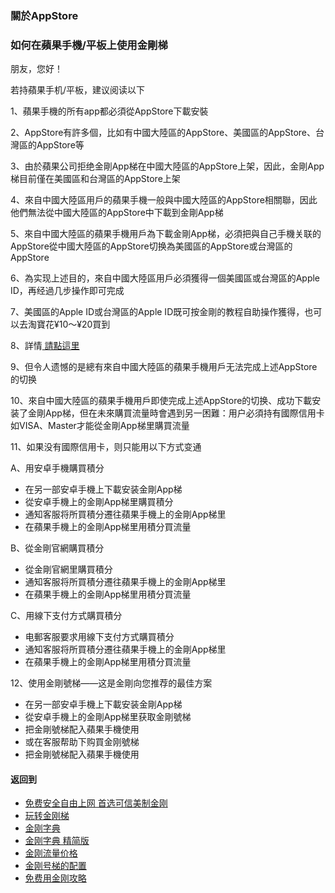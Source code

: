 ### 關於AppStore
### 如何在蘋果手機/平板上使用金剛梯

朋友，您好！

若持蘋果手机/平板，建议阅读以下

1、蘋果手機的所有app都必須從AppStore下載安裝

2、AppStore有許多個，比如有中國大陸區的AppStore、美國區的AppStore、台灣區的AppStore等

3、由於蘋果公司拒绝金剛App梯在中國大陸區的AppStore上架，因此，金剛App梯目前僅在美國區和台灣區的AppStore上架

4、來自中國大陸區用戶的蘋果手機一般與中國大陸區的AppStore相關聯，因此他們無法從中國大陸區的AppStore中下載到金剛App梯

5、來自中國大陸區的蘋果手機用戶為下載金剛App梯，必須把與自己手機关联的AppStore從中國大陸區的AppStore切换為美國區的AppStore或台灣區的AppStore

6、為实现上述目的，來自中國大陸區用戶必須獲得一個美國區或台灣區的Apple ID，再经過几步操作即可完成

7、美國區的Apple ID或台灣區的Apple ID既可按金剛的教程自助操作獲得，也可以去淘寶花¥10～¥20買到

8、詳情[ 請點這里 ](CUTT.LY/xxqCMtF)

9、但令人遗憾的是總有來自中國大陸區的蘋果手機用戶无法完成上述AppStore的切换

10、來自中國大陸區的蘋果手機用戶即使完成上述AppStore的切换、成功下載安装了金剛App梯，但在未來購買流量時會遇到另一困難：用户必須持有國際信用卡如VISA、Master才能從金剛App梯里購買流量

11、如果没有國際信用卡，则只能用以下方式变通

A、用安卓手機購買積分
- 在另一部安卓手機上下載安装金剛App梯
- 從安卓手機上的金剛App梯里購買積分
- 通知客服将所買積分遷往蘋果手機上的金剛App梯里
- 在蘋果手機上的金剛App梯里用積分買流量

B、從金剛官網購買積分
- 從金剛官網里購買積分
- 通知客服将所買積分遷往蘋果手機上的金剛App梯里
- 在蘋果手機上的金剛App梯里用積分買流量

C、用線下支付方式購買積分
- 电郵客服要求用線下支付方式購買積分
- 通知客服将所買積分遷往蘋果手機上的金剛App梯里
- 在蘋果手機上的金剛App梯里用積分買流量

12、使用金剛號梯——这是金剛向您推荐的最佳方案
- 在另一部安卓手機上下載安装金剛App梯
- 從安卓手機上的金剛App梯里获取金剛號梯
- 把金剛號梯配入蘋果手機使用
- 或在客服帮助下购買金刚號梯
- 把金剛號梯配入蘋果手機使用

#### 返回到
- [免费安全自由上网 首选可信美制金刚](https://github.com/a2zitpro/web/blob/master/%E5%BE%80%E5%90%8E%E7%BF%BB.md)
- [玩转金刚梯](https://github.com/a2zitpro/web/blob/master/LadderFree/A.md)
- [金刚字典](https://github.com/a2zitpro/web/blob/master/LadderFree/kkDictionary/KKDictionary.md)
- [金刚字典 精简版](https://github.com/a2zitpro/web/blob/master/LadderFree/kkDictionary/KKDictionaryShortVersion.md)
- [金刚流量价格](https://github.com/a2zitpro/web/blob/master/LadderFree/kkDictionary/Price/KKDTPrice.md)
- [金刚号梯的配置](https://github.com/a2zitpro/web/blob/master/LadderFree/kkDictionary/KKLadderConfigration/KKLadderConfigration.md)
- [免费用金刚攻略](https://github.com/a2zitpro/web/blob/master/LadderFree/kkDictionary/Twitter/Biolink.md)

